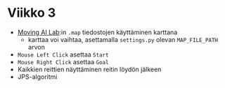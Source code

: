 # Viikko 3

- [Moving AI Lab](https://www.movingai.com/benchmarks/grids.html):in `.map` tiedostojen käyttäminen karttana
    - karttaa voi vaihtaa, asettamalla `settings.py` olevan `MAP_FILE_PATH` arvon
- `Mouse Left Click` asettaa `Start`
- `Mouse Right Click` asettaa `Goal`
- Kaikkien reittien näyttäminen reitin löydön jälkeen
- JPS-algoritmi